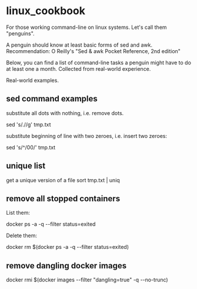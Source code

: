 # linux_cookbook

For those working command-line on linux systems. Let's call them "penguins".


A penguin should know at least basic forms of sed and awk.
Recommendation: O Reilly's  "Sed & awk Pocket Reference, 2nd edition"

Below, you can find a list of command-line tasks a penguin might have to do at least one a month.
Collected from real-world experience.


Real-world examples.

## sed command examples

substitute all dots  with nothing, i.e. remove dots. 

sed 's/\.//g' tmp.txt 

substitute beginning of line with two zeroes, i.e. insert two zeroes:

sed 's/^/00/' tmp.txt 

## unique list
get a unique version of a file
sort tmp.txt | uniq


## remove all stopped containers

List them:

docker ps -a -q --filter status=exited

Delete them:

docker rm $(docker ps -a -q --filter status=exited)

## remove dangling docker images

docker rmi $(docker images --filter "dangling=true" -q --no-trunc)



